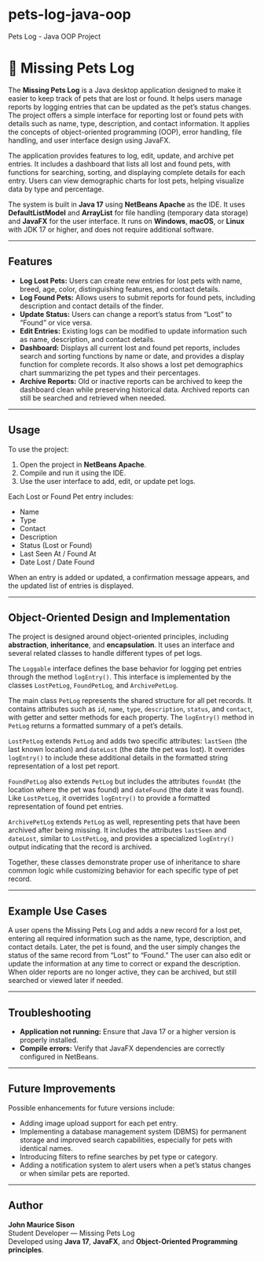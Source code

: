 # pets-log-java-oop
Pets Log - Java OOP Project 

# 🐾 Missing Pets Log

The **Missing Pets Log** is a Java desktop application designed to make it easier to keep track of pets that are lost or found. It helps users manage reports by logging entries that can be updated as the pet’s status changes. The project offers a simple interface for reporting lost or found pets with details such as name, type, description, and contact information. It applies the concepts of object-oriented programming (OOP), error handling, file handling, and user interface design using JavaFX.

The application provides features to log, edit, update, and archive pet entries. It includes a dashboard that lists all lost and found pets, with functions for searching, sorting, and displaying complete details for each entry. Users can view demographic charts for lost pets, helping visualize data by type and percentage.

The system is built in **Java 17** using **NetBeans Apache** as the IDE. It uses **DefaultListModel** and **ArrayList** for file handling (temporary data storage) and **JavaFX** for the user interface. It runs on **Windows**, **macOS**, or **Linux** with JDK 17 or higher, and does not require additional software.

---

## Features

- **Log Lost Pets:** Users can create new entries for lost pets with name, breed, age, color, distinguishing features, and contact details.  
- **Log Found Pets:** Allows users to submit reports for found pets, including description and contact details of the finder.  
- **Update Status:** Users can change a report’s status from “Lost” to “Found” or vice versa.  
- **Edit Entries:** Existing logs can be modified to update information such as name, description, and contact details.  
- **Dashboard:** Displays all current lost and found pet reports, includes search and sorting functions by name or date, and provides a display function for complete records. It also shows a lost pet demographics chart summarizing the pet types and their percentages.  
- **Archive Reports:** Old or inactive reports can be archived to keep the dashboard clean while preserving historical data. Archived reports can still be searched and retrieved when needed.

---

## Usage

To use the project:
1. Open the project in **NetBeans Apache**.  
2. Compile and run it using the IDE.  
3. Use the user interface to add, edit, or update pet logs.

Each Lost or Found Pet entry includes:
- Name  
- Type  
- Contact  
- Description  
- Status (Lost or Found)  
- Last Seen At / Found At  
- Date Lost / Date Found  

When an entry is added or updated, a confirmation message appears, and the updated list of entries is displayed.

---

## Object-Oriented Design and Implementation

The project is designed around object-oriented principles, including **abstraction**, **inheritance**, and **encapsulation**. It uses an interface and several related classes to handle different types of pet logs.

The `Loggable` interface defines the base behavior for logging pet entries through the method `logEntry()`. This interface is implemented by the classes `LostPetLog`, `FoundPetLog`, and `ArchivePetLog`.

The main class `PetLog` represents the shared structure for all pet records. It contains attributes such as `id`, `name`, `type`, `description`, `status`, and `contact`, with getter and setter methods for each property. The `logEntry()` method in `PetLog` returns a formatted summary of a pet’s details.

`LostPetLog` extends `PetLog` and adds two specific attributes: `lastSeen` (the last known location) and `dateLost` (the date the pet was lost). It overrides `logEntry()` to include these additional details in the formatted string representation of a lost pet report.

`FoundPetLog` also extends `PetLog` but includes the attributes `foundAt` (the location where the pet was found) and `dateFound` (the date it was found). Like `LostPetLog`, it overrides `logEntry()` to provide a formatted representation of found pet entries.

`ArchivePetLog` extends `PetLog` as well, representing pets that have been archived after being missing. It includes the attributes `lastSeen` and `dateLost`, similar to `LostPetLog`, and provides a specialized `logEntry()` output indicating that the record is archived.

Together, these classes demonstrate proper use of inheritance to share common logic while customizing behavior for each specific type of pet record.

---

## Example Use Cases

A user opens the Missing Pets Log and adds a new record for a lost pet, entering all required information such as the name, type, description, and contact details. Later, the pet is found, and the user simply changes the status of the same record from “Lost” to “Found.” The user can also edit or update the information at any time to correct or expand the description. When older reports are no longer active, they can be archived, but still searched or viewed later if needed.

---

## Troubleshooting

- **Application not running:** Ensure that Java 17 or a higher version is properly installed.  
- **Compile errors:** Verify that JavaFX dependencies are correctly configured in NetBeans.  

---

## Future Improvements

Possible enhancements for future versions include:
- Adding image upload support for each pet entry.  
- Implementing a database management system (DBMS) for permanent storage and improved search capabilities, especially for pets with identical names.  
- Introducing filters to refine searches by pet type or category.  
- Adding a notification system to alert users when a pet’s status changes or when similar pets are reported.  

---

## Author

**John Maurice Sison**  
Student Developer — Missing Pets Log  
Developed using **Java 17**, **JavaFX**, and **Object-Oriented Programming principles**.
